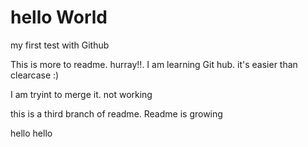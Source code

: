 # hello World
my first test with Github

This is more to readme. hurray!!. I am learning Git hub. it's easier than clearcase :)

I am tryint to merge it. not working

this is a third branch of readme. Readme is growing

hello hello


